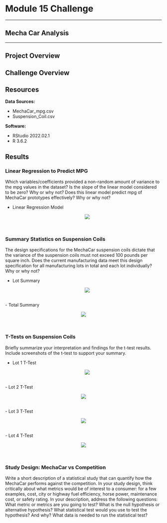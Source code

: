 # Module 15 Challenge

---
## Mecha Car Analysis
---

## Project Overview

## Challenge Overview

## Resources
**Data Sources:** 
- MechaCar_mpg.csv
- Suspension_Coil.csv

**Software:**
- RStudio 2022.02.1 
- R 3.6.2 

## Results
### Linear Regression to Predict MPG

Which variables/coefficients provided a non-random amount of variance to the mpg values in the dataset?
Is the slope of the linear model considered to be zero? Why or why not?
Does this linear model predict mpg of MechaCar prototypes effectively? Why or why not?

- Linear Regression Model <p align="center">
    <img src="https://github.com/saraegregg/Mod15_R-Analysis/blob/main/images/del1.png"> 
</p>
<br>

### Summary Statistics on Suspension Coils

The design specifications for the MechaCar suspension coils dictate that the variance of the suspension coils must not exceed 100 pounds per square inch. Does the current manufacturing data meet this design specification for all manufacturing lots in total and each lot individually? Why or why not?

- Lot Summary <p align="center">
    <img src="https://github.com/saraegregg/Mod15_R-Analysis/blob/main/images/del2.1.png"> 
</p>
<br>
- Total Summary <p align="center">
    <img src="https://github.com/saraegregg/Mod15_R-Analysis/blob/main/images/del2.2.png"> 
</p>
<br>

### T-Tests on Suspension Coils

Briefly summarize your interpretation and findings for the t-test results. Include screenshots of the t-test to support your summary.

- Lot 1 T-Test <p align="center">
    <img src="https://github.com/saraegregg/Mod15_R-Analysis/blob/main/images/del3.1.png"> 
</p>
<br>
- Lot 2 T-Test <p align="center">
    <img src="https://github.com/saraegregg/Mod15_R-Analysis/blob/main/images/del3.2.png"> 
</p>
<br>
- Lot 3 T-Test <p align="center">
    <img src="https://github.com/saraegregg/Mod15_R-Analysis/blob/main/images/del3.3.png"> 
</p>
<br>
- Lot 4 T-Test <p align="center">
    <img src="https://github.com/saraegregg/Mod15_R-Analysis/blob/main/images/del3.4.png"> 
</p>
<br>

### Study Design: MechaCar vs Competition

Write a short description of a statistical study that can quantify how the MechaCar performs against the competition. In your study design, think critically about what metrics would be of interest to a consumer: for a few examples, cost, city or highway fuel efficiency, horse power, maintenance cost, or safety rating.
In your description, address the following questions:
What metric or metrics are you going to test?
What is the null hypothesis or alternative hypothesis?
What statistical test would you use to test the hypothesis? And why?
What data is needed to run the statistical test?

